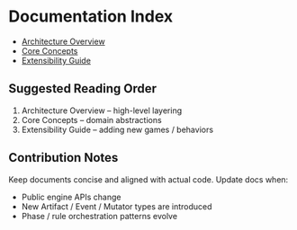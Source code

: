 # Documentation Index

- [Architecture Overview](architecture.md)
- [Core Concepts](core-concepts.md)
- [Extensibility Guide](extensibility.md)

## Suggested Reading Order

1. Architecture Overview – high-level layering
2. Core Concepts – domain abstractions
3. Extensibility Guide – adding new games / behaviors

## Contribution Notes

Keep documents concise and aligned with actual code. Update docs when:

- Public engine APIs change
- New Artifact / Event / Mutator types are introduced
- Phase / rule orchestration patterns evolve
